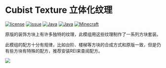 # Cubist Texture 立体化纹理
[![license](https://img.shields.io/github/license/Phoupraw/CubistTexture)](https://github.com/Phoupraw/CubistTexture/blob/master/LICENSE)
[![issue](https://img.shields.io/bitbucket/issues-raw/Phoupraw/CubistTexture)](https://github.com/Phoupraw/CubistTexture/issues)
[![Java](https://img.shields.io/badge/Java-17-yellow)](https://docs.microsoft.com/java/openjdk/download)
[![Java](https://img.shields.io/badge/Kotlin-1.6-cccc29)](https://www.kotlincn.net/)
[![Minecraft](https://img.shields.io/badge/Minecraft-1.18.2-66ccff)](https://www.minecraft.net/)

原版的装饰方块上有许多独特的纹理，此模组用这些纹理制作了一系列方块套装。

此模组的配方十分有规律，比如台阶、楼梯等方块的合成方式和原版一致，但是仍有些方块有特殊的配方，推荐安装REI来查阅配方。

![](https://s2.loli.net/2022/05/03/PqVx26cF1LDkdHG.png)